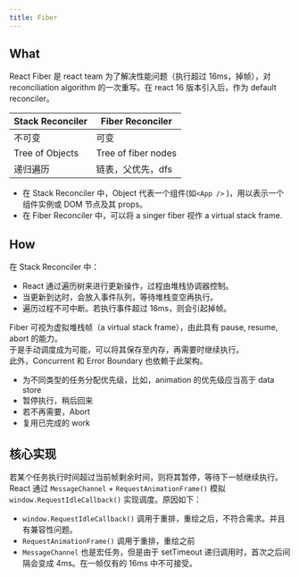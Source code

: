```yaml
---
title: Fiber
---
```


## What
React Fiber 是 react team 为了解决性能问题（执行超过 16ms，掉帧），对 reconciliation algorithm 的一次重写。在 react 16 版本引入后，作为 default reconciler。  

| Stack Reconciler | Fiber Reconciler |
| ----------- | ----- |
| 不可变 | 可变 |
| Tree of Objects | Tree of fiber nodes |
|   递归遍历    |    链表，父优先，dfs |

* 在 Stack Reconciler 中，Object 代表一个组件(如`<App />` )，用以表示一个组件实例或 DOM 节点及其 props。
* 在 Fiber Reconciler 中，可以将 a singer fiber 视作 a virtual stack frame.

## How
在 Stack Reconciler 中：
* React 通过遍历树来进行更新操作，过程由堆栈协调器控制。
* 当更新到达时，会放入事件队列，等待堆栈变空再执行。
* 遍历过程不可中断。若执行事件超过 16ms，则会引起掉帧。

Fiber 可视为虚拟堆栈帧（a virtual stack frame），由此具有 pause, resume, abort 的能力。  
于是手动调度成为可能，可以将其保存至内存，再需要时继续执行。  
此外，Concurrent 和 Error Boundary 也依赖于此架构。  

* 为不同类型的任务分配优先级，比如，animation 的优先级应当高于 data store
* 暂停执行，稍后回来
* 若不再需要，Abort
* 复用已完成的 work


## 核心实现
若某个任务执行时间超过当前帧剩余时间，则将其暂停，等待下一帧继续执行。  
React 通过 `MessageChannel` + `RequestAnimationFrame()` 模拟 `window.RequestIdleCallback()` 实现调度。原因如下：  
* `window.RequestIdleCallback()` 调用于重排，重绘之后，不符合需求。并且有兼容性问题。
* `RequestAnimationFrame()` 调用于重排，重绘之前
* `MessageChannel` 也是宏任务，但是由于 setTimeout 递归调用时，首次之后间隔会变成 4ms。在一帧仅有的 16ms 中不可接受。
